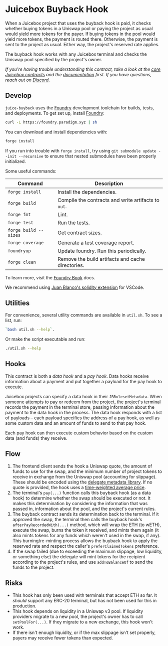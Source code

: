 # Juicebox Buyback Hook

When a Juicebox project that uses the buyback hook is paid, it checks whether buying tokens in a Uniswap pool or paying the project as usual would yield more tokens for the payer. If buying tokens in the pool would yield more tokens, the payment is routed there. Otherwise, the payment is sent to the project as usual. Either way, the project's reserved rate applies.

The buyback hook works with any Juicebox terminal and checks the Uniswap pool specified by the project's owner.

*If you're having trouble understanding this contract, take a look at the [core Juicebox contracts](https://github.com/bananapus/juice-contracts-v4) and the [documentation](https://docs.juicebox.money/) first. If you have questions, reach out on [Discord](https://discord.com/invite/ErQYmth4dS).*

## Develop

`juice-buyback` uses the [Foundry](https://github.com/foundry-rs/foundry) development toolchain for builds, tests, and deployments. To get set up, install [Foundry](https://github.com/foundry-rs/foundry):

```bash
curl -L https://foundry.paradigm.xyz | sh
```

You can download and install dependencies with:

```bash
forge install
```

If you run into trouble with `forge install`, try using `git submodule update --init --recursive` to ensure that nested submodules have been properly initialized.

Some useful commands:

| Command               | Description                                         |
| --------------------- | --------------------------------------------------- |
| `forge install`       | Install the dependencies.                           |
| `forge build`         | Compile the contracts and write artifacts to `out`. |
| `forge fmt`           | Lint.                                               |
| `forge test`          | Run the tests.                                      |
| `forge build --sizes` | Get contract sizes.                                 |
| `forge coverage`      | Generate a test coverage report.                    |
| `foundryup`           | Update foundry. Run this periodically.              |
| `forge clean`         | Remove the build artifacts and cache directories.   |

To learn more, visit the [Foundry Book](https://book.getfoundry.sh/) docs.

We recommend using [Juan Blanco's solidity extension](https://marketplace.visualstudio.com/items?itemName=JuanBlanco.solidity) for VSCode.

## Utilities

For convenience, several utility commands are available in `util.sh`. To see a list, run:

```bash
`bash util.sh --help`.
```

Or make the script executable and run:

```bash
./util.sh --help
```

## Hooks

This contract is both a *data hook* and a *pay hook*. Data hooks receive information about a payment and put together a payload for the pay hook to execute.

Juicebox projects can specify a data hook in their `JBRulesetMetadata`. When someone attempts to pay or redeem from the project, the project's terminal records the payment in the terminal store, passing information about the payment to the data hook in the process. The data hook responds with a list of payloads – each payload specifies the address of a pay hook, as well as some custom data and an amount of funds to send to that pay hook.

Each pay hook can then execute custom behavior based on the custom data (and funds) they receive.

## Flow

1. The frontend client sends the hook a Uniswap quote, the amount of funds to use for the swap, and the minimum number of project tokens to receive in exchange from the Uniswap pool (accounting for slippage). These should be encoded using the [delegate metadata library](https://github.com/jbx-protocol/juice-delegate-metadata-lib). If no quote is provided, the hook uses a [time-weighted average price](https://blog.uniswap.org/uniswap-v3-oracles#what-is-twap).
2. The terminal's `pay(...)` function calls this buyback hook (as a data hook) to determine whether the swap should be executed or not. It makes this determination by considering the information that was passed in, information about the pool, and the project's current rules.
3. The buyback contract sends its determination back to the terminal. If it approved the swap, the terminal then calls the buyback hook's `afterPayRecordedWith(...)` method, which will wrap the ETH (to wETH), execute the swap, burns the token it received, and mints them again (it also mints tokens for any funds which weren't used in the swap, if any). This burning/re-minting process allows the buyback hook to apply the reserved rate and respect the caller's `preferClaimedTokens` preference.
4. If the swap failed (due to exceeding the maximum slippage, low liquidity, or something else) the delegate will mint tokens for the recipient according to the project's rules, and use `addToBalanceOf` to send the funds to the project.

## Risks

- This hook has only been used with terminals that accept ETH so far. It *should* support any ERC-20 terminal, but has not been used for this in production.
- This hook depends on liquidity in a Uniswap v3 pool. If liquidity providers migrate to a new pool, the project's owner has to call `setPoolFor(...)`. If they migrate to a new exchange, this hook won't work.
- If there isn't enough liquidity, or if the max slippage isn't set properly, payers may receive fewer tokens than expected.
